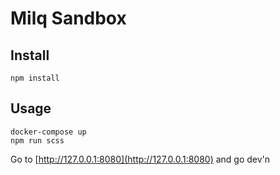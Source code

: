 # Milq Sandbox

## Install

```npm install```

## Usage

```
docker-compose up
npm run scss
```

Go to [http://127.0.0.1:8080](http://127.0.0.1:8080) and go dev'n

